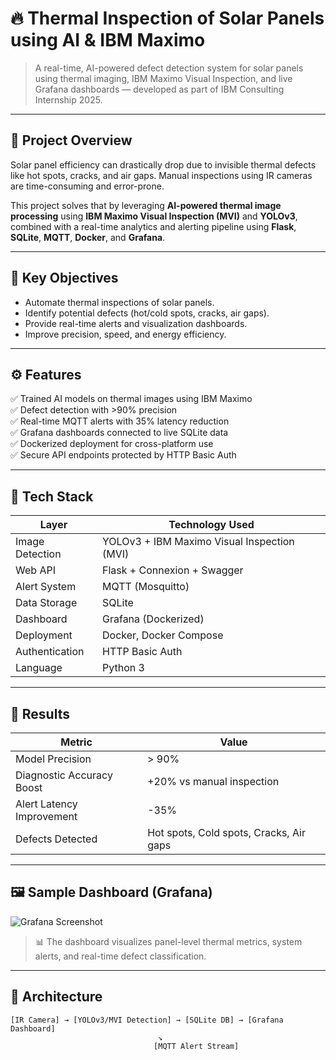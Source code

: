 # 🔥 Thermal Inspection of Solar Panels using AI & IBM Maximo

> A real-time, AI-powered defect detection system for solar panels using thermal imaging, IBM Maximo Visual Inspection, and live Grafana dashboards — developed as part of IBM Consulting Internship 2025.

---

## 📌 Project Overview

Solar panel efficiency can drastically drop due to invisible thermal defects like hot spots, cracks, and air gaps. Manual inspections using IR cameras are time-consuming and error-prone.

This project solves that by leveraging **AI-powered thermal image processing** using **IBM Maximo Visual Inspection (MVI)** and **YOLOv3**, combined with a real-time analytics and alerting pipeline using **Flask**, **SQLite**, **MQTT**, **Docker**, and **Grafana**.

---

## 🎯 Key Objectives

- Automate thermal inspections of solar panels.
- Identify potential defects (hot/cold spots, cracks, air gaps).
- Provide real-time alerts and visualization dashboards.
- Improve precision, speed, and energy efficiency.

---

## ⚙️ Features

✅ Trained AI models on thermal images using IBM Maximo  
✅ Defect detection with >90% precision  
✅ Real-time MQTT alerts with 35% latency reduction  
✅ Grafana dashboards connected to live SQLite data  
✅ Dockerized deployment for cross-platform use  
✅ Secure API endpoints protected by HTTP Basic Auth

---

## 🧠 Tech Stack

| Layer             | Technology Used                                     |
|------------------|------------------------------------------------------|
| Image Detection  | YOLOv3 + IBM Maximo Visual Inspection (MVI)         |
| Web API          | Flask + Connexion + Swagger                         |
| Alert System     | MQTT (Mosquitto)                                     |
| Data Storage     | SQLite                                               |
| Dashboard        | Grafana (Dockerized)                                 |
| Deployment       | Docker, Docker Compose                               |
| Authentication   | HTTP Basic Auth                                      |
| Language         | Python 3                                             |

---

## 🧪 Results

| Metric                     | Value                        |
|---------------------------|------------------------------|
| Model Precision            | > 90%                        |
| Diagnostic Accuracy Boost  | +20% vs manual inspection    |
| Alert Latency Improvement  | -35%                         |
| Defects Detected           | Hot spots, Cold spots, Cracks, Air gaps |

---

## 🖼️ Sample Dashboard (Grafana)

![Grafana Screenshot](thermal-solar-inspection\grafana-dashboard.png)

> 📊 The dashboard visualizes panel-level thermal metrics, system alerts, and real-time defect classification.

---

## 🧭 Architecture

```
[IR Camera] → [YOLOv3/MVI Detection] → [SQLite DB] → [Grafana Dashboard]
                                 ↘
                                [MQTT Alert Stream]
